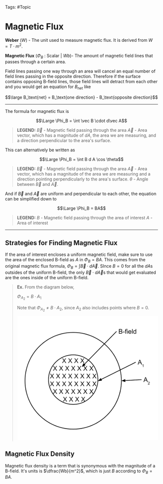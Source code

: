 Tags: #Topic 

# Magnetic Flux

**Weber** ($W$) - The unit used to measure magnetic flux. It is derived from $W = T \cdot m^2$.

**Magnetic Flux** ($\Phi_B$ : Scalar | $Wb$)- The amount of magnetic field lines that passes through a certain area.

Field lines passing one way through an area will cancel an equal number of field lines passing in the opposite direction. Therefore if the surface contains opposing B-field lines, those field lines will detract from each other and you would get an equation for $B_\text{net}$ like 

$$\large B_\text{net} = B_\text{one direction} - B_\text{opposite direction}$$

---

The formula for magnetic flux is

$$\Large \Phi_B = \int \vec B \cdot d\vec A$$

> **LEGEND:**
> $\vec B$ - Magnetic field passing through the area
> $\vec A$ - Area vector, which has a magnitude of $dA$, the area we are measuring, and a direction perpendicular to the area's surface.

This can alternatively be written as

$$\Large \Phi_B = \int B d A \cos \theta$$

> **LEGEND:**
> $\vec B$ - Magnetic field passing through the area
> $\vec A$ - Area vector, which has a magnitude of the area we are measuring and a direction pointing perpendicularly to the area's surface.
> $\theta$ - Angle between $\vec B$ and $\vec A$.

And if $\vec B$ and $\vec A$ are uniform and perpendicular to each other, the equation can be simplified down to

$$\Large \Phi_B = BA$$

> **LEGEND:**
> $B$ - Magnetic field passing through the area of interest
> $A$ - Area of interest

---

## Strategies for Finding Magnetic Flux

If the area of interest encloses a uniform magnetic field, make sure to use the area of the enclosed B-field as $A$ in $\Phi_B = BA$.  This comes from the original magnetic flux formula, $\Phi_B = \int \vec B \cdot d \vec A$. SInce $B=0$ for all the $dA$s outsides of the uniform B-field, the only $\vec B \cdot d \vec A$s that would get evaluated are the ones inside of the uniform B-field.

> **Ex.**
> From the diagram below,
> 
> $\Phi_{A_2} = B \cdot A_1$
> 
> Note that $\Phi_{A_2} \neq B \cdot A_2$, since $A_2$ also includes points where $B=0$.
> 
> ![](../attachments/finding_magnetic_flux_tips.png)

## Magnetic Flux Density

Magnetic flux density is a term that is synonymous with the magnitude of a B-field. It's units is $\dfrac{Wb}{m^2}$, which is just $B$ according to $\Phi_B = BA$.